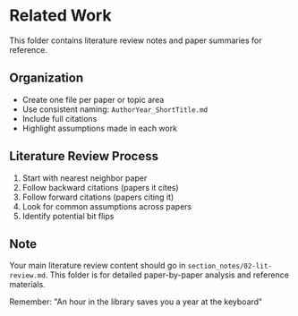 # Related Work

This folder contains literature review notes and paper summaries for reference.

## Organization

- Create one file per paper or topic area
- Use consistent naming: `AuthorYear_ShortTitle.md`
- Include full citations
- Highlight assumptions made in each work

## Literature Review Process

1. Start with nearest neighbor paper
2. Follow backward citations (papers it cites)
3. Follow forward citations (papers citing it)
4. Look for common assumptions across papers
5. Identify potential bit flips

## Note

Your main literature review content should go in `section_notes/02-lit-review.md`. 
This folder is for detailed paper-by-paper analysis and reference materials.

Remember: "An hour in the library saves you a year at the keyboard"
